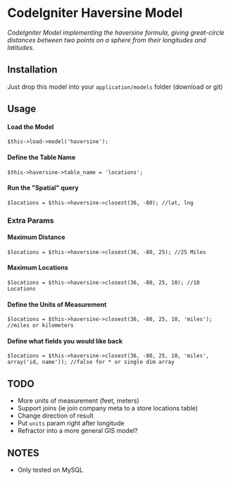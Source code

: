 # CodeIgniter Haversine Model

_CodeIgniter Model implementing the haversine formula, giving great-circle distances between two points on a sphere from their longitudes and latitudes._

## Installation
Just drop this model into your `application/models` folder (download or git)

## Usage

#### Load the Model
`$this->load->model('haversine');`

#### Define the Table Name
`$this->haversine->table_name = 'locations';`

#### Run the "Spatial" query
`$locations = $this->haversine->closest(36, -80); //lat, lng`

### Extra Params

#### Maximum Distance
`$locations = $this->haversine->closest(36, -80, 25); //25 Miles`

#### Maximum Locations
`$locations = $this->haversine->closest(36, -80, 25, 10); //10 Locations`

#### Define the Units of Measurement
`$locations = $this->haversine->closest(36, -80, 25, 10, 'miles'); //miles or kilometers`

#### Define what fields you would like back
`$locations = $this->haversine->closest(36, -80, 25, 10, 'miles', array('id, name')); //false for * or single dim array`

## TODO
* More units of measurement (feet, meters)
* Support joins (ie join company meta to a store locations table)
* Change direction of result
* Put `units` param right after longitude
* Refractor into a more general GIS model?

## NOTES
* Only tested on MySQL